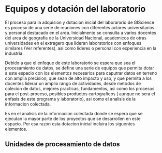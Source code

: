 # **Equipos y dotación del laboratorio**

El proceso para la adquision y dotacion inicial del laborarorio de GIScience es proceso de una serie de reuniones con diferentes actores universitarios y personal destacado en el area. Inicialmente se consulta a varios docentes del area de geografia de la Universidad Nacional, academicos de otras universidades en el extragero que lideran laboratorios con enfoques similares (Ver referentes), asi como lideres o personal con experiencia en la industria.

Debido a que el enfoque de este laboratorio se espera que sea el procesamiento de datos, se define una serie de equipos que permita dotar a este espacio con los elementos necesarios para caputrar datos en terreno con amplia precision, que sean de alto impacto y uso, y que permita a los docentes liderar un amplio rango de actividades, desde metodos de colecion de datos, mejores practicas, fundamentos, asi como los procesos para el post-proceso, posibles productos cartograficos ( aunque no sera el enfasis de este programa y laboratorio), asi como el analisis de la informacion colectada. 

Es en el analisis de la informacion colectada donde se espera que se ejecutan la mayor parte de los proyectos que se desarrollen en este espacio. Por esa razon esta dotacion inicial incluira los siguentes elementos. 

## **Unidades de procesamiento de datos**
